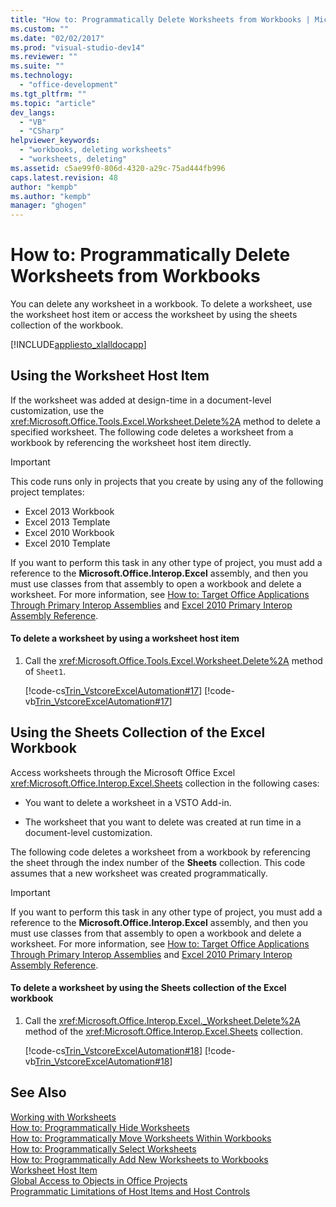 ```yaml
---
title: "How to: Programmatically Delete Worksheets from Workbooks | Microsoft Docs"
ms.custom: ""
ms.date: "02/02/2017"
ms.prod: "visual-studio-dev14"
ms.reviewer: ""
ms.suite: ""
ms.technology: 
  - "office-development"
ms.tgt_pltfrm: ""
ms.topic: "article"
dev_langs: 
  - "VB"
  - "CSharp"
helpviewer_keywords: 
  - "workbooks, deleting worksheets"
  - "worksheets, deleting"
ms.assetid: c5ae99f0-806d-4320-a29c-75ad444fb996
caps.latest.revision: 48
author: "kempb"
ms.author: "kempb"
manager: "ghogen"
---
```

# How to: Programmatically Delete Worksheets from Workbooks
  You can delete any worksheet in a workbook. To delete a worksheet, use the worksheet host item or access the worksheet by using the sheets collection of the workbook.  
  
 [!INCLUDE[appliesto_xlalldocapp](../vsto/includes/appliesto-xlalldocapp-md.md)]  
  
## Using the Worksheet Host Item  
 If the worksheet was added at design-time in a document-level customization, use the <xref:Microsoft.Office.Tools.Excel.Worksheet.Delete%2A> method to delete a specified worksheet. The following code deletes a worksheet from a workbook by referencing the worksheet host item directly.  
  
> [!IMPORTANT]  
>  This code runs only in projects that you create by using any of the following project templates:  
>   
>  -   Excel 2013 Workbook  
> -   Excel 2013 Template  
> -   Excel 2010 Workbook  
> -   Excel 2010 Template  
>   
>  If you want to perform this task in any other type of project, you must add a reference to the **Microsoft.Office.Interop.Excel** assembly, and then you must use classes from that assembly to open a workbook and delete a worksheet. For more information, see [How to: Target Office Applications Through Primary Interop Assemblies](../vsto/how-to-target-office-applications-through-primary-interop-assemblies.md) and [Excel 2010 Primary Interop Assembly Reference](http://go.microsoft.com/fwlink/?LinkId=189585).  
  
#### To delete a worksheet by using a worksheet host item  
  
1.  Call the <xref:Microsoft.Office.Tools.Excel.Worksheet.Delete%2A> method of `Sheet1`.  
  
     [!code-cs[Trin_VstcoreExcelAutomation#17](../vsto/codesnippet/CSharp/Trin_VstcoreExcelAutomationCS/Sheet1.cs#17)]
     [!code-vb[Trin_VstcoreExcelAutomation#17](../vsto/codesnippet/VisualBasic/Trin_VstcoreExcelAutomation/Sheet1.vb#17)]  
  
## Using the Sheets Collection of the Excel Workbook  
 Access worksheets through the Microsoft Office Excel <xref:Microsoft.Office.Interop.Excel.Sheets> collection in the following cases:  
  
-   You want to delete a worksheet in a VSTO Add-in.  
  
-   The worksheet that you want to delete was created at run time in a document-level customization.  
  
 The following code deletes a worksheet from a workbook by referencing the sheet through the index number of the **Sheets** collection. This code assumes that a new worksheet was created programmatically.  
  
> [!IMPORTANT]  
>  If you want to perform this task in any other type of project, you must add a reference to the **Microsoft.Office.Interop.Excel** assembly, and then you must use classes from that assembly to open a workbook and delete a worksheet. For more information, see [How to: Target Office Applications Through Primary Interop Assemblies](../vsto/how-to-target-office-applications-through-primary-interop-assemblies.md) and [Excel 2010 Primary Interop Assembly Reference](http://go.microsoft.com/fwlink/?LinkId=189585).  
  
#### To delete a worksheet by using the Sheets collection of the Excel workbook  
  
1.  Call the <xref:Microsoft.Office.Interop.Excel._Worksheet.Delete%2A> method of the <xref:Microsoft.Office.Interop.Excel.Sheets> collection.  
  
     [!code-cs[Trin_VstcoreExcelAutomation#18](../vsto/codesnippet/CSharp/Trin_VstcoreExcelAutomationCS/Sheet1.cs#18)]
     [!code-vb[Trin_VstcoreExcelAutomation#18](../vsto/codesnippet/VisualBasic/Trin_VstcoreExcelAutomation/Sheet1.vb#18)]  
  
## See Also  
 [Working with Worksheets](../vsto/working-with-worksheets.md)   
 [How to: Programmatically Hide Worksheets](../vsto/how-to-programmatically-hide-worksheets.md)   
 [How to: Programmatically Move Worksheets Within Workbooks](../vsto/how-to-programmatically-move-worksheets-within-workbooks.md)   
 [How to: Programmatically Select Worksheets](../vsto/how-to-programmatically-select-worksheets.md)   
 [How to: Programmatically Add New Worksheets to Workbooks](../vsto/how-to-programmatically-add-new-worksheets-to-workbooks.md)   
 [Worksheet Host Item](../vsto/worksheet-host-item.md)   
 [Global Access to Objects in Office Projects](../vsto/global-access-to-objects-in-office-projects.md)   
 [Programmatic Limitations of Host Items and Host Controls](../vsto/programmatic-limitations-of-host-items-and-host-controls.md)  
  
  
